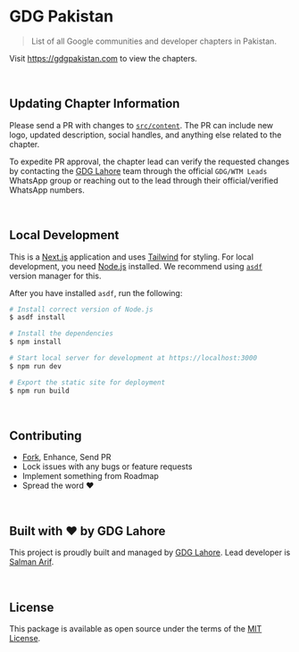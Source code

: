 GDG Pakistan
============

> List of all Google communities and developer chapters in Pakistan.

Visit https://gdgpakistan.com to view the chapters.

<br>




## Updating Chapter Information

Please send a PR with changes to [`src/content`][contentjs]. The PR can include new logo, updated description, social handles,
and anything else related to the chapter.

To expedite PR approval, the chapter lead can verify the requested changes by contacting the [GDG Lahore][gdglahore] team
through the official `GDG/WTM Leads` WhatsApp group or reaching out to the lead through their official/verified WhatsApp
numbers.

<br>




## Local Development

This is a [Next.js][nextjs] application and uses [Tailwind][tailwind] for styling. For local development, you need
[Node.js][nodejs] installed. We recommend using [`asdf`][asdf] version manager for this.

After you have installed `asdf`, run the following:

```sh
# Install correct version of Node.js
$ asdf install

# Install the dependencies
$ npm install

# Start local server for development at https://localhost:3000
$ npm run dev

# Export the static site for deployment
$ npm run build
```

<br>




## Contributing

 - [Fork][github-fork], Enhance, Send PR
 - Lock issues with any bugs or feature requests
 - Implement something from Roadmap
 - Spread the word :heart:

<br>




## Built with ❤️ by GDG Lahore

This project is proudly built and managed by [GDG Lahore][gdglahore]. Lead developer is [Salman Arif][salman].

<br>




## License

This package is available as open source under the terms of the [MIT License][license].

<br>




[asdf]: https://github.com/asdf-vm/asdf/
[nextjs]: https://nextjs.org
[nodejs]: https://nodejs.org
[tailwind]: https://tailwindcss.com/
[contentjs]: https://github.com/gdglahore/gdgpakistan/blob/main/src/content/content.js
[gdglahore]: https://gdglahore.com
[salman]: https://x.com/maani_mir
[license]: ./LICENSE
[github-fork]: https://github.com/gdglahore/gdgpakistan/fork
